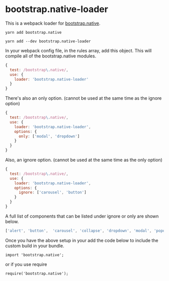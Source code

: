 # bootstrap.native-loader

This is a webpack loader for [bootstrap.native](https://github.com/thednp/bootstrap.native).

```
yarn add bootstrap.native
```
```
yarn add --dev bootstrap.native-loader
```

In your webpack config file, in the rules array, add this object. This will compile all of the bootstrap.native modules.
```javascript
{
  test: /bootstrap\.native/,
  use: {
    loader: 'bootstrap.native-loader'
  }
}
```
There's also an only option. (cannot be used at the same time as the ignore option)
```javascript
{
  test: /bootstrap\.native/,
  use: {
    loader: 'bootstrap.native-loader',
    options: {
      only: ['modal', 'dropdown']
    }
  }
}
```
Also, an ignore option. (cannot be used at the same time as the only option)
```javascript
{
  test: /bootstrap\.native/,
  use: {
    loader: 'bootstrap.native-loader',
    options: {
      ignore: ['carousel', 'button']
    }
  }
}
```
A full list of components that can be listed under ignore or only are shown below. 
```javascript
['alert', 'button',  'carousel', 'collapse', 'dropdown', 'modal', 'popover', 'scrollspy', 'tab', 'tooltip']
```

Once you have the above setup in your add the code below to include the custom build in your bundle.
```
import 'bootstrap.native';
```
or if you use require
```
require('bootstrap.native');
```

